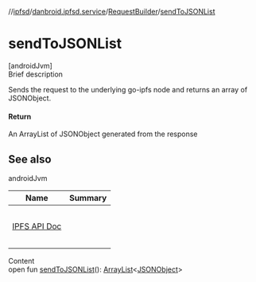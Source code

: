 //[ipfsd](../../index.md)/[danbroid.ipfsd.service](../index.md)/[RequestBuilder](index.md)/[sendToJSONList](send-to-j-s-o-n-list.md)



# sendToJSONList  
[androidJvm]  
Brief description  


Sends the request to the underlying go-ipfs node and returns an array of JSONObject.



#### Return  


An ArrayList of JSONObject generated from the response



## See also  
  
androidJvm  
  
|  Name|  Summary| 
|---|---|
| <a href="https://docs.ipfs.io/reference/api/http/">IPFS API Doc</a>| <br><br><br><br>
  
  
Content  
open fun [sendToJSONList](send-to-j-s-o-n-list.md)(): [ArrayList](https://developer.android.com/reference/kotlin/java/util/ArrayList.html)<[JSONObject](https://developer.android.com/reference/kotlin/org/json/JSONObject.html)>  



